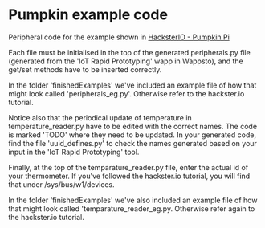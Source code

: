 # Pumpkin example code

Peripheral code for the example shown in [HacksterIO - Pumpkin Pi](https://www.hackster.io/seluxit/pumpkin-pi-5076a1)

Each file must be initialised in the top of the generated peripherals.py file (generated from the 'IoT Rapid Prototyping' wapp in Wappsto), and the get/set methods have to be inserted correctly.

In the folder 'finishedExamples' we've included an example file of how that might look called 'peripherals_eg.py'. Otherwise refer to the hackster.io tutorial.

Notice also that the periodical update of temperature in temperature_reader.py have to be edited with the correct names. The code is marked 'TODO' where they need to be updated. In your generated code, find the file 'uuid_defines.py' to check the names generated based on your input in the 'IoT Rapid Prototyping' tool. 

Finally, at the top of the temparature_reader.py file, enter the actual id of your thermometer. If you've followed the hackster.io tutorial, you will find that under /sys/bus/w1/devices. 

In the folder 'finishedExamples' we've also included an example file of how that might look called 'temparature_reader_eg.py. Otherwise refer again to the hackster.io tutorial.
